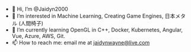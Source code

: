 - 👋 Hi, I’m @Jaidyn2000
- 👀 I’m interested in Machine Learning, Creating Game Engines, 日本メタル (人間椅子)
- 🌱 I’m currently learning OpenGL in C++, Docker, Kubernetes, Angular, Vue, Azure, AWS, Git.
- 📫 How to reach me: email me at jaidynwayne@live.com

<!---
Jaidyn2000/Jaidyn2000 is a ✨ special ✨ repository because its `README.md` (this file) appears on your GitHub profile.
You can click the Preview link to take a look at your changes.
--->
